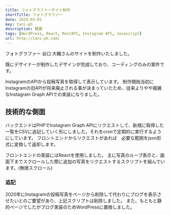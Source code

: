 ```yaml
---
title: フォトグラファーサイト制作
shortTitle: フォトグラファー
date: 2019-03-01
key: tani-ph
description: 概要
tags: [WordPress, React, RestAPI, Instagram API, Javascript]
url: http://tani-ph.com/
---
```


フォトグラファー 谷口 大輔さんのサイトを制作いたしました。

既にデザイナーが制作したデザインが完成しており、コーディングのみの案件です。

InstagramのAPIから投稿写真を取得して表示しています。
制作開始当初にInstagramの旧APIが将来廃止される事が決まっていたため、従来よりやや複雑なInstagram Graph APIでの実装になりました。

## 技術的な側面

バックエンドはPHPでInstagram Graph APIにリクエストして、新規に取得した一覧をCSVに追記していく形にしました。それをcronで定期的に実行するようにしています。
フロントエンドからリクエストがあれば　必要な範囲をjson形式に変換して返却します。

フロントエンドの実装にはReactを使用しました。
主に写真のループ表示と、画面下までスクロールした際に追加の写真をリクエストするスクリプトを組んでいます。(無限スクロール)

### 追記

2020年にInstagramの投稿写真をページから削除して代わりにブログを表示させたいとのご要望があり、上記スクリプトは削除しました。
また、もともと静的ページでしたがブログ実装のためWordPressに置換しました。
